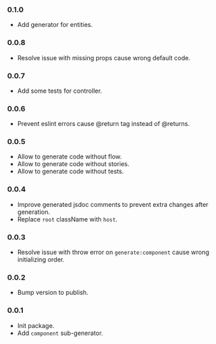 ### 0.1.0
- Add generator for entities.

### 0.0.8
- Resolve issue with missing props cause wrong default code.

### 0.0.7
- Add some tests for controller.

### 0.0.6
- Prevent eslint errors cause @return tag instead of @returns.

### 0.0.5
- Allow to generate code without flow.
- Allow to generate code without stories.
- Allow to generate code without tests.

### 0.0.4
- Improve generated jsdoc comments to prevent extra changes after generation.
- Replace `root` className with `host`.  

### 0.0.3
- Resolve issue with throw error on `generate:component` cause wrong initializing order.

### 0.0.2
- Bump version to publish.

### 0.0.1
- Init package.
- Add `component` sub-generator.